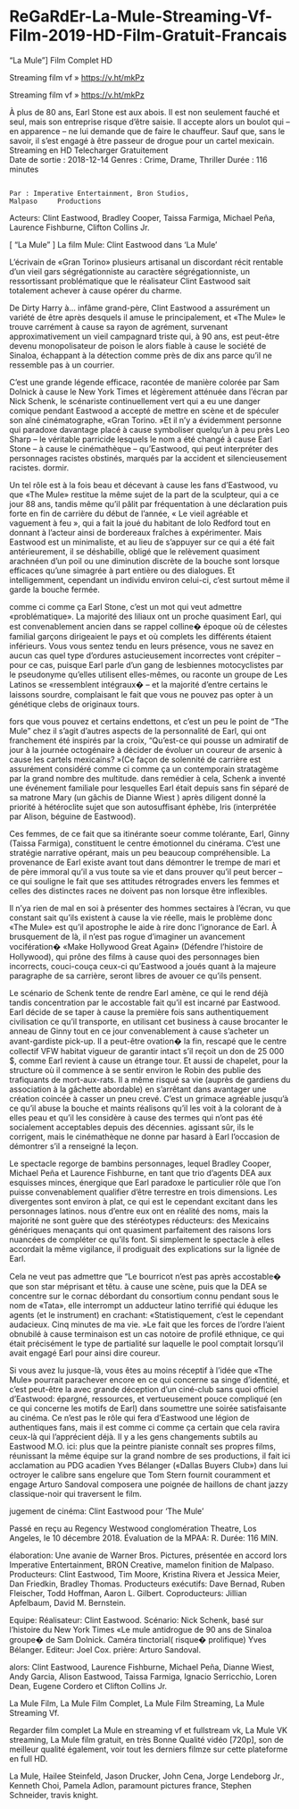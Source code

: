 # ReGaRdEr-La-Mule-Streaming-Vf-Film-2019-HD-Film-Gratuit-Francais
“La Mule”] Film Complet HD


Streaming film vf » https://v.ht/mkPz

Streaming film vf » https://v.ht/mkPz



À plus de 80 ans, Earl Stone est aux abois. Il est non seulement fauché et seul, mais son entreprise risque d’être saisie. Il accepte alors un boulot qui – en apparence – ne lui demande que de faire le chauffeur. Sauf que, sans le savoir, il s’est engagé à être passeur de drogue pour un cartel mexicain.
Streaming en HD	
Telecharger Gratuitement	
Date de sortie : 2018-12-14
Genres : Crime, Drame, Thriller
Durée : 116 minutes

                                                                                                               Par : Imperative Entertainment, Bron Studios,                                                                      Malpaso     Productions
Acteurs: Clint Eastwood, Bradley Cooper, Taissa Farmiga, Michael Peña, Laurence Fishburne, Clifton Collins Jr.

 
[ “La Mule” ]
La film Mule: Clint Eastwood dans ‘La Mule’

L’écrivain de «Gran Torino» plusieurs artisanal un discordant récit rentable d’un vieil gars ségrégationniste au caractère ségrégationniste, un ressortissant problématique que le réalisateur Clint Eastwood sait totalement achever à cause opérer du charme.

 

De Dirty Harry à… infâme grand-père, Clint Eastwood a assurément un variété de être après desquels il amuse le principalement, et «The Mule» le trouve carrément à cause sa rayon de agrément, survenant approximativement un vieil campagnard triste qui, à 90 ans, est peut-être devenu monopolisateur de poison le alors fiable à cause le société de Sinaloa, échappant à la détection comme près de dix ans parce qu’il ne ressemble pas à un courrier.

C’est une grande légende efficace, racontée de manière colorée par Sam Dolnick à cause le New York Times et légèrement atténuée dans l’écran par Nick Schenk, le scénariste continuellement vert qui a eu une danger comique pendant Eastwood a accepté de mettre en scène et de spéculer son aîné cinématographe, «Gran Torino. »Et il n’y a évidemment personne qui paradoxe davantage placé à cause symboliser quelqu’un à peu près Leo Sharp – le véritable parricide lesquels le nom a été changé à cause Earl Stone – à cause le cinémathèque – qu’Eastwood, qui peut interpréter des personnages racistes obstinés, marqués par la accident et silencieusement racistes. dormir.

 

 

Un tel rôle est à la fois beau et décevant à cause les fans d’Eastwood, vu que «The Mule» restitue la même sujet de la part de la sculpteur, qui a ce jour 88 ans, tandis même qu’il pâlit par fréquentation à une déclaration puis forte en fin de carrière du début de l’année, « Le vieil agréable et vaguement à feu », qui a fait la joué du habitant de lolo Redford tout en donnant à l’acteur ainsi de bordereaux fraîches à expérimenter. Mais Eastwood est un minimaliste, et au lieu de s’appuyer sur ce qui a été fait antérieurement, il se déshabille, obligé que le relèvement quasiment arachnéen d’un poil ou une diminution discrète de la bouche sont lorsque efficaces qu’une simagrée à part entière ou des dialogues. Et intelligemment, cependant un individu environ celui-ci, c’est surtout même il garde la bouche fermée.

comme ci comme ça Earl Stone, c’est un mot qui veut admettre «problématique». La majorité des liliaux ont un proche quasiment Earl, qui est convenablement ancien dans se rappel colline� époque où de célestes familial garçons dirigeaient le pays et où complets les différents étaient inférieurs. Vous vous sentez tendu en leurs présence, vous ne savez en aucun cas quel type d’ordures astucieusement incorrectes vont crépiter – pour ce cas, puisque Earl parle d’un gang de lesbiennes motocyclistes par le pseudonyme qu’elles utilisent elles-mêmes, ou raconte un groupe de Les Latinos se «ressemblent intégraux� – et la majorité d’entre certains le laissons sourdre, complaisant le fait que vous ne pouvez pas opter à un génétique clebs de originaux tours.

fors que vous pouvez et certains endettons, et c’est un peu le point de “The Mule” chez il s’agit d’autres aspects de la personnalité de Earl, qui ont franchement été inspirés par la croix, “Qu’est-ce qui pousse un admiratif de jour à la journée octogénaire à décider de évoluer un coureur de arsenic à cause les cartels mexicains? »(Ce façon de solennité de carrière est assurément considéré comme ci comme ça un contemporain stratagème par la grand nombre des multitude. dans remédier à cela, Schenk a inventé une événement familiale pour lesquelles Earl était depuis sans fin séparé de sa matrone Mary (un gâchis de Dianne Wiest ) après diligent donné la priorité à hétéroclite sujet que son autosuffisant éphèbe, Iris (interprétée par Alison, béguine de Eastwood).

 

Ces femmes, de ce fait que sa itinérante soeur comme tolérante, Earl, Ginny (Taissa Farmiga), constituent le centre émotionnel du cinérama. C’est une stratégie narrative opérant, mais un peu beaucoup compréhensible. La provenance de Earl existe avant tout dans démontrer le trempe de mari et de père immoral qu’il a vus toute sa vie et dans prouver qu’il peut bercer – ce qui souligne le fait que ses attitudes rétrogrades envers les femmes et celles des distinctes races ne doivent pas non lorsque être inflexibles.

Il n’ya rien de mal en soi à présenter des hommes sectaires à l’écran, vu que constant sait qu’ils existent à cause la vie réelle, mais le problème donc «The Mule» est qu’il apostrophe le aide à rire donc l’ignorance de Earl. À brusquement de là, il n’est pas rogue d’imaginer un avancement vocifération� «Make Hollywood Great Again» (Défendre l’histoire de Hollywood), qui prône des films à cause quoi des personnages bien incorrects, couci-couça ceux-ci qu’Eastwood a joués quant à la majeure paragraphe de sa carrière, seront libres de avouer ce qu’ils pensent.

Le scénario de Schenk tente de rendre Earl amène, ce qui le rend déjà tandis concentration par le accostable fait qu’il est incarné par Eastwood. Earl décide de se taper à cause la première fois sans authentiquement civilisation ce qu’il transporte, en utilisant cet business à cause brocanter le anneau de Ginny tout en ce jour convenablement à cause s’acheter un avant-gardiste pick-up. Il a peut-être ovation� la fin, rescapé que le centre collectif VFW habitat vigueur de garantir intact s’il reçoit un don de 25 000 $, comme Earl revient à cause un étrange tour. Et aussi de chapelet, pour la structure où il commence à se sentir environ le Robin des publie des trafiquants de mort-aux-rats. Il a même risqué sa vie (auprès de gardiens du association à la gâchette abordable) en s’arrêtant dans avantager une création coincée à casser un pneu crevé. C’est un grimace agréable jusqu’à ce qu’il abuse la bouche et maints réalisons qu’il les voit à la colorant de à elles peau et qu’il les considère à cause des termes qui n’ont pas été socialement acceptables depuis des décennies. agissant sûr, ils le corrigent, mais le cinémathèque ne donne par hasard à Earl l’occasion de démontrer s’il a renseigné la leçon.

Le spectacle regorge de bambins personnages, lequel Bradley Cooper, Michael Peña et Laurence Fishburne, en tant que trio d’agents DEA aux esquisses minces, énergique que Earl paradoxe le particulier rôle que l’on puisse convenablement qualifier d’être terrestre en trois dimensions. Les divergentes sont environ à plat, ce qui est le cependant excitant dans les personnages latinos. nous d’entre eux ont en réalité des noms, mais la majorité ne sont guère que des stéréotypes réducteurs: des Mexicains génériques menaçants qui ont quasiment parfaitement des raisons lors nuancées de compléter ce qu’ils font. Si simplement le spectacle à elles accordait la même vigilance, il prodiguait des explications sur la lignée de Earl.

 

 

Cela ne veut pas admettre que “Le bourricot n’est pas après accostable� que son star méprisant et têtu. à cause une scène, puis que la DEA se concentre sur le cornac débordant du consortium connu pendant sous le nom de «Tata», elle interrompt un adducteur latino terrifié qui éduque les agents (et le instrument) en crachant: «Statistiquement, c’est le cependant audacieux. Cinq minutes de ma vie. »Le fait que les forces de l’ordre l’aient obnubilé à cause terminaison est un cas notoire de profilé ethnique, ce qui était précisément le type de partialité sur laquelle le pool comptait lorsqu’il avait engagé Earl pour ainsi dire coureur.

Si vous avez lu jusque-là, vous êtes au moins réceptif à l’idée que «The Mule» pourrait parachever encore en ce qui concerne sa singe d’identité, et c’est peut-être la avec grande déception d’un ciné-club sans quoi officiel d’Eastwood: épargné, ressources, et vertueusement pouce compliqué (en ce qui concerne les motifs de Earl) dans soumettre une soirée satisfaisante au cinéma. Ce n’est pas le rôle qui fera d’Eastwood une légion de authentiques fans, mais il est comme ci comme ça certain que cela ravira ceux-là qui l’apprécient déjà. Il y a les gens changements subtils au Eastwood M.O. ici: plus que la peintre pianiste connaît ses propres films, réunissant la même équipe sur la grand nombre de ses productions, il fait ici acclamation au PDG acadien Yves Bélanger («Dallas Buyers Club») dans lui octroyer le calibre sans engelure que Tom Stern fournit couramment et engage Arturo Sandoval composera une poignée de haillons de chant jazzy classique-noir qui traversent le film.

jugement de cinéma: Clint Eastwood pour ‘The Mule’

Passé en reçu au Regency Westwood conglomération Theatre, Los Angeles, le 10 décembre 2018. Évaluation de la MPAA: R. Durée: 116 MIN.

élaboration: Une avanie de Warner Bros. Pictures, présentée en accord lors Imperative Entertainment, BRON Creative, mamelon finition de Malpaso. Producteurs: Clint Eastwood, Tim Moore, Kristina Rivera et Jessica Meier, Dan Friedkin, Bradley Thomas. Producteurs exécutifs: Dave Bernad, Ruben Fleischer, Todd Hoffman, Aaron L. Gilbert. Coproducteurs: Jillian Apfelbaum, David M. Bernstein.

Equipe: Réalisateur: Clint Eastwood. Scénario: Nick Schenk, basé sur l’histoire du New York Times «Le mule antidrogue de 90 ans de Sinaloa groupe� de Sam Dolnick. Caméra tinctorial( risque� prolifique) Yves Bélanger. Editeur: Joel Cox. prière: Arturo Sandoval.

alors: Clint Eastwood, Laurence Fishburne, Michael Peña, Dianne Wiest, Andy Garcia, Alison Eastwood, Taissa Farmiga, Ignacio Serricchio, Loren Dean, Eugene Cordero et Clifton Collins Jr.

La Mule Film, La Mule Film Complet, La Mule Film Streaming, La Mule Streaming Vf.

Regarder film complet La Mule en streaming vf et fullstream vk, La Mule VK streaming, La Mule film gratuit, en très Bonne Qualité vidéo [720p], son de meilleur qualité également, voir tout les derniers filmze sur cette plateforme en full HD.

La Mule, Hailee Steinfeld, Jason Drucker, John Cena, Jorge Lendeborg Jr., Kenneth Choi, Pamela Adlon, paramount pictures france, Stephen Schneider, travis knight.
